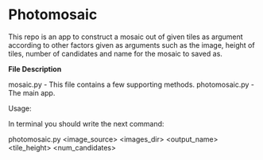 # Photomosaic
This repo is an app to construct a mosaic out of given tiles as argument according to other factors  given as arguments such as the image, height of tiles, number of candidates and name for the mosaic to saved as.

**File Description**

mosaic.py - This file contains a few supporting methods.
photomosaic.py - The main app.

Usage:

In terminal you should write the next command:

  photomosaic.py <image_source> <images_dir> <output_name> <tile_height> <num_candidates>
